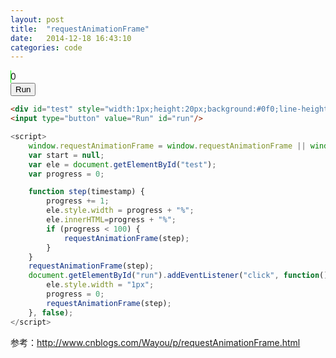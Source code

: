 ```yaml
---
layout: post
title:  "requestAnimationFrame"
date:   2014-12-18 16:43:10
categories: code
---
```


<div id="test" style="width:1px;height:20px;background:#0f0;line-height:20px;">0%</div>
<input type="button" value="Run" id="run"/>

<script>
    window.requestAnimationFrame = window.requestAnimationFrame || window.mozRequestAnimationFrame || window.webkitRequestAnimationFrame || window.msRequestAnimationFrame;
    var start = null;
    var ele = document.getElementById("test");
    var progress = 0;

    function step(timestamp) {
        progress += 1;
        ele.style.width = progress + "%";
        ele.innerHTML=progress + "%";
        if (progress < 100) {
            requestAnimationFrame(step);
        }
    }
    requestAnimationFrame(step);
    document.getElementById("run").addEventListener("click", function() {
        ele.style.width = "1px";
        progress = 0;
        requestAnimationFrame(step);
    }, false);
</script>


```html
<div id="test" style="width:1px;height:20px;background:#0f0;line-height:20px;">0%</div>
<input type="button" value="Run" id="run"/>
```

```js
<script>
    window.requestAnimationFrame = window.requestAnimationFrame || window.mozRequestAnimationFrame || window.webkitRequestAnimationFrame || window.msRequestAnimationFrame;
    var start = null;
    var ele = document.getElementById("test");
    var progress = 0;

    function step(timestamp) {
        progress += 1;
        ele.style.width = progress + "%";
        ele.innerHTML=progress + "%";
        if (progress < 100) {
            requestAnimationFrame(step);
        }
    }
    requestAnimationFrame(step);
    document.getElementById("run").addEventListener("click", function() {
        ele.style.width = "1px";
        progress = 0;
        requestAnimationFrame(step);
    }, false);
</script>
```

参考：http://www.cnblogs.com/Wayou/p/requestAnimationFrame.html